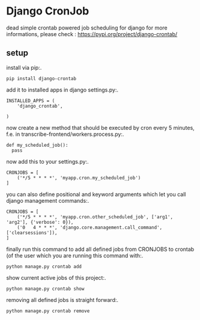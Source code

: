# Django CronJob

dead simple crontab powered job scheduling for django
for more informations, please check : https://pypi.org/project/django-crontab/
## setup

install via pip:.
```
pip install django-crontab
```

add it to installed apps in django settings.py:.
```
INSTALLED_APPS = (
    'django_crontab',
    
)
```

now create a new method that should be executed by cron every 5 minutes, f.e. in transcribe-frontend/workers.process.py:.
```
def my_scheduled_job():
  pass
```

now add this to your settings.py:.
```
CRONJOBS = [
    ('*/5 * * * *', 'myapp.cron.my_scheduled_job')
]
```

you can also define positional and keyword arguments which let you call django management commands:.
```
CRONJOBS = [
    ('*/5 * * * *', 'myapp.cron.other_scheduled_job', ['arg1', 'arg2'], {'verbose': 0}),
    ('0   4 * * *', 'django.core.management.call_command', ['clearsessions']),
]
```

finally run this command to add all defined jobs from CRONJOBS to crontab (of the user which you are running this command with:.
```
python manage.py crontab add
```

show current active jobs of this project:.
```
python manage.py crontab show
```

removing all defined jobs is straight forward:.
```
python manage.py crontab remove
```